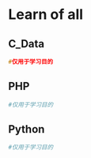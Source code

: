 # Learn of all

## C_Data

```C
#仅用于学习目的
```

## PHP

```php
#仅用于学习目的
```

## Python

```python
#仅用于学习目的
```

